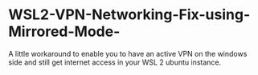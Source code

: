 # WSL2-VPN-Networking-Fix-using-Mirrored-Mode-
A little workaround to enable you to have an active VPN on the windows side and still get internet access in your WSL 2 ubuntu instance.
